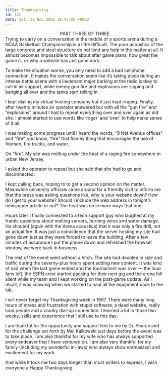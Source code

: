 ```yaml
---
title: Thanksgiving.
id: 141
date: Sat, 30 Nov 2002 10:47:05 +0000
---
```


<div align="center" class="caps">PART THREE OF THREE</div>Trying to carry on a conversation in the middle of a sports arena during a <span class="caps">NCAA</span> Basketball Championship is a little difficult. The poor acoustics of the large concrete and steel structure do not lend any help in the matter at all. It almost becomes impossible to talk about after game plans, how great the game is, or why a website has just gone dark.  

To make the situation worse, you only need to add a bad cellphone connection. It makes the conversation seem like it’s taking place during an intense battle scene with a lieutenant major barking at the radio jockey to call in air support, while enemy gun fire and explosions are zipping and banging all over and the tanks start rolling in.  

I kept dialing my virtual hosting company but it just kept ringing. Finally, after twenty minutes an operator answered but with all the “gun fire” and “explosions” around I had to repeat everything over and over again as did she. I almost started to use words like ‘roger’ and ‘over’ to help make sense of it all.  

I was making some progress until I heard the words, “9 Net Avenue offices” and “fire”, you know, “fire” that flamey thing that encourages the use of firemen, fire trucks, and water.  

On “fire”. My site was melting under the heat of a raging fire somewhere in urban New Jersey.  

I asked the operator to repeat but she said that she had to go and disconnected.  

I kept calling back, hoping to to get a second opinion on the matter. Meanwhile university officials came around for a friendly visit to inform me that the press was asking questions like, why is your website down? How do I get to your website? Should I include the web address in tonight’s newspaper article or not? The heat was on in more ways that one.  

Hours later I finally connected to a tech support guy who laughed at my frantic questions about melting servers, burning wires and water damage. He shouted (again with the Arena acoustics) that it was only a fire drill, not an actual fire. It was just a coincidence that the server hosting my site had gone down just as they were forced to leave the building. After a few minutes of assurance I put the phone down and refreshed the browser window, we were back in business.  

The rest of the event went without a hitch. The site had doubled in size and traffic during the seventy-plus hours spent adding new content. It was kind of sad when the last game ended and the tournament was over — the loud fans left, the <span class="caps">ESPN</span> crew started packing for their next gig and the arena fell silent while my team and I kept working on the post-game update. As I recall, it was snowing when we started to haul all the equipment back to the lab.  

I will never forget my Thanksgiving week in 1997. There were many long hours of stress and frustration with stupid software, a dead website, really loud people and a cranky dial-up connection. I learned a lot in those two weeks, skills and experience that I still use to this day.  

I am thankful for the opportunity and support lent to me by Dr. Pearce and for the challenge set forth by Mel Kalkowski just days before the event was to take place. I am also thankful for my wife who has always supported every endeavor that I have ventured on. I am also very thankful for my family (including my wonderful in-laws) who always show enthusiasm and excitement for my work.  

And while it took me two days longer than most writers to express, I wish everyone a Happy Thanksgiving.





